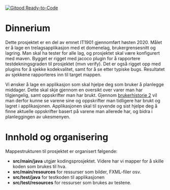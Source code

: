 
[![Gitpod Ready-to-Code](https://img.shields.io/badge/Gitpod-Ready--to--Code-blue?logo=gitpod)](https://gitpod.idi.ntnu.no/#https://gitlab.stud.idi.ntnu.no/it1901/groups-2020/gr2038/gr2038/)

# Dinnerium

Dette prosjektet er en del av emnet IT1901 gjennomført høsten 2020. Målet er å lage en trelagsapplikasjon med et domenelag, brukergrensesnitt og lagring. 
Man skal ha tester for alle lag, og prosjektet skal være konfigurert med maven. Bygget er rigget med jacoco plugin for å rapportere testdekningsgraden til prosjektet (mvn verify).
Det er også rigget opp med plugins for å sjekke kodekvalitet, samt for å se etter typiske bugs. Resultatet av sjekkene rapporteres inn til target mappen.

Vi ønsker å lage en applikasjon som skal hjelpe deg som bruker å planlegge middager. Dette skal skje gjennom en oversikt over varer man har tilgjengelig, 
samt oppskrifter man har brukt. Gjennom [brukerhistorie 2](brukerhistorier.md) vil man derfor kunne se varene sine og oppskrifter man tidligere har brukt og lagret
i applikasjonen. Applikasjonen skal til syvende og sist hjelpe deg å finne aktuelle oppskrifter basert på varene man allerede har, og bidra i planleggingen av ukesmenyen. 

<!-- Illustrerende skjermbilde (utkast av design) -->


# Innhold og organisering

Mappestrukturen til prosjektet er organisert følgende:
- **src/main/java** utgjør kodingsprosjektet. Videre har vi mapper for å skille koden som brukes til hva. 
- **src/main/resources** for ressurser som bilder, FXML-filer osv. 
- **src/test/java** for testkoden til applikasjonen
- **src/test/resources** for ressurser som brukes av testene.

